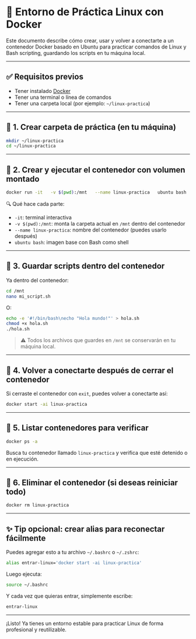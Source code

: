 
# 🐧 Entorno de Práctica Linux con Docker

Este documento describe cómo crear, usar y volver a conectarte a un contenedor Docker basado en Ubuntu para practicar comandos de Linux y Bash scripting, guardando los scripts en tu máquina local.

---

## ✅ Requisitos previos

- Tener instalado [Docker](https://www.docker.com/products/docker-desktop)
- Tener una terminal o línea de comandos
- Tener una carpeta local (por ejemplo: `~/linux-practica`)

---

## 🚀 1. Crear carpeta de práctica (en tu máquina)

```bash
mkdir ~/linux-practica
cd ~/linux-practica
```

---

## 🐳 2. Crear y ejecutar el contenedor con volumen montado

```bash
docker run -it   -v $(pwd):/mnt   --name linux-practica   ubuntu bash
```

🔍 Qué hace cada parte:
- `-it`: terminal interactiva
- `-v $(pwd):/mnt`: monta la carpeta actual en `/mnt` dentro del contenedor
- `--name linux-practica`: nombre del contenedor (puedes usarlo después)
- `ubuntu bash`: imagen base con Bash como shell

---

## 📝 3. Guardar scripts dentro del contenedor

Ya dentro del contenedor:

```bash
cd /mnt
nano mi_script.sh
```

O:

```bash
echo -e '#!/bin/bash\necho "Hola mundo!"' > hola.sh
chmod +x hola.sh
./hola.sh
```

> ⚠️ Todos los archivos que guardes en `/mnt` se conservarán en tu máquina local.

---

## 🔁 4. Volver a conectarte después de cerrar el contenedor

Si cerraste el contenedor con `exit`, puedes volver a conectarte así:

```bash
docker start -ai linux-practica
```

---

## 🔎 5. Listar contenedores para verificar

```bash
docker ps -a
```

Busca tu contenedor llamado `linux-practica` y verifica que esté detenido o en ejecución.

---

## 🧼 6. Eliminar el contenedor (si deseas reiniciar todo)

```bash
docker rm linux-practica
```

---

## ✨ Tip opcional: crear alias para reconectar fácilmente

Puedes agregar esto a tu archivo `~/.bashrc` o `~/.zshrc`:

```bash
alias entrar-linux='docker start -ai linux-practica'
```

Luego ejecuta:

```bash
source ~/.bashrc
```

Y cada vez que quieras entrar, simplemente escribe:

```bash
entrar-linux
```

---

¡Listo! Ya tienes un entorno estable para practicar Linux de forma profesional y reutilizable.
